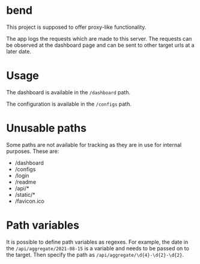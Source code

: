 # bend

This project is supposed to offer proxy-like functionality.

The app logs the requests which are made to this server. 
The requests can be observed at the dashboard page and can be sent to other target urls at a later date.

# Usage
The dashboard is available in the `/dashboard` path.

The configuration is available in the `/configs` path.


# Unusable paths
Some paths are not available for tracking as they are in use for internal purposes. These are:

* /dashboard
* /configs
* /login  
* /readme  
* /api/*
* /static/*
* /favicon.ico

# Path variables
It is possible to define path variables as regexes. For example, the date in the
`/api/aggregate/2021-08-15` is a variable and needs to be passed on to the target. Then specify the path as
`/api/aggregate/\d{4}-\d{2}-\d{2}`.


